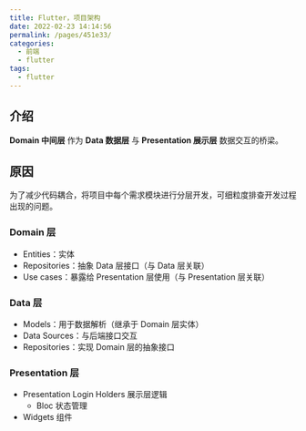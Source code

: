 ```yaml
---
title: Flutter，项目架构
date: 2022-02-23 14:14:56
permalink: /pages/451e33/
categories:
  - 前端
  - flutter
tags:
  - flutter
---
```


## 介绍
**Domain 中间层** 作为 **Data 数据层** 与 **Presentation 展示层** 数据交互的桥梁。

## 原因
为了减少代码耦合，将项目中每个需求模块进行分层开发，可细粒度排查开发过程出现的问题。

### Domain 层
- Entities：实体
- Repositories：抽象 Data 层接口（与 Data 层关联）
- Use cases：暴露给 Presentation 层使用（与 Presentation 层关联）

### Data 层
- Models：用于数据解析（继承于 Domain 层实体）
- Data Sources：与后端接口交互
- Repositories：实现 Domain 层的抽象接口

### Presentation 层
- Presentation Login Holders 展示层逻辑
  - Bloc 状态管理
- Widgets 组件

<!-- ![avatar](../../.vuepress/public/image/architecture-proposal.png)
### 项目结构示例图
![avatar](../../.vuepress/public/image/项目结构.png) -->